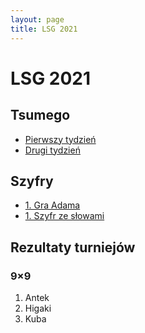 ```yaml
---
layout: page
title: LSG 2021
---
```


# LSG 2021

## Tsumego

- [Pierwszy tydzień](/public/2021/lsg-tsumego-week1.pdf)
- [Drugi tydzień](/public/2021/lsg-tsumego-week2.pdf)

## Szyfry

- [1. Gra Adama](/public/2021/szyfry-1.pdf)
- [1. Szyfr ze słowami](/public/2021/szyfry-1.pdf)

## Rezultaty turniejów

### 9&times;9

1. Antek
2. Higaki
3. Kuba
